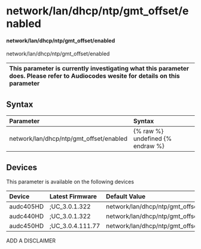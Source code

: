 ﻿---
description: network/lan/dhcp/ntp/gmt_offset/enabled
search:
    keywords: ['network','lan','dhcp','ntp','gmt_offset','enabled']
---

# network/lan/dhcp/ntp/gmt_offset/enabled

#### network/lan/dhcp/ntp/gmt_offset/enabled

network/lan/dhcp/ntp/gmt_offset/enabled


| This parameter is currently investigating what this parameter does. Please refer to Audiocodes wesite for details on this parameter | 
| :--- |

## Syntax
| Parameter | Syntax |
| :--- | :--- |
|network/lan/dhcp/ntp/gmt_offset/enabled | {% raw %} undefined {% endraw %}|

## Devices
This parameter is available on the following devices

| Device | Latest Firmware | Default Value |
|:---|:---|:---|
| audc405HD | ;UC_3.0.1.322 | network/lan/dhcp/ntp/gmt_offset/enabled=1 
| audc440HD | ;UC_3.0.1.322 | network/lan/dhcp/ntp/gmt_offset/enabled=1 
| audc450HD | ;UC_3.0.4.111.77 | network/lan/dhcp/ntp/gmt_offset/enabled=1 

ADD A DISCLAIMER
